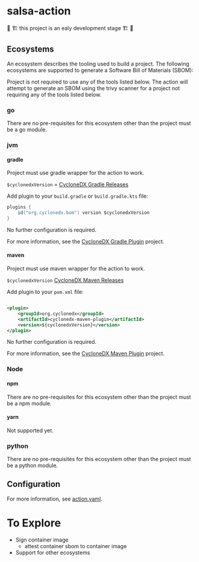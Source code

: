 # salsa-action

🚧 🏗️ this project is an ealy development stage 🏗️ 🚧

## Ecosystems

An ecosystem describes the tooling used to build a project. The following ecosystems are supported to generate a
Software Bill of Materials (SBOM):

Project is not required to use any of the tools listed below. The action will attempt to generate an SBOM using the
trivy scanner for a project not requiring any of the tools listed below.

### go

There are no pre-requisites for this ecosystem other than the project must be a go module.

### jvm

#### gradle

Project must use gradle wrapper for the action to work.

`$cyclonedxVersion` = [CycloneDX Gradle Releases](https://github.com/CycloneDX/cyclonedx-gradle-plugin/releases/)

Add plugin to your `build.gradle` or `build.gradle.kts` file:

```groovy
plugins {
    id("org.cyclonedx.bom") version $cyclonedxVersion
}
```

No further configuration is required.

For more information, see the [CycloneDX Gradle Plugin](https://github.com/CycloneDX/cyclonedx-gradle-plugin) project.

#### maven

Project must use maven wrapper for the action to work.

`$cyclonedxVersion` [CycloneDX Maven Releases](https://github.com/CycloneDX/cyclonedx-maven-plugin/releases)

Add plugin to your `pom.xml` file:

```xml

<plugin>
    <groupId>org.cyclonedx</groupId>
    <artifactId>cyclonedx-maven-plugin</artifactId>
    <version>${cyclonedxVersion}</version>
</plugin>
```

No further configuration is required.

For more information, see the [CycloneDX Maven Plugin](https://github.com/CycloneDX/cyclonedx-maven-plugin) project.

### Node

#### npm

There are no pre-requisites for this ecosystem other than the project must be a npm module.

#### yarn

Not supported yet.

### python

There are no pre-requisites for this ecosystem other than the project must be a python module.

## Configuration

For more information, see [action.yaml](action.yaml).

# To Explore

* Sign container image
    * attest container sbom to container image
* Support for other ecosystems